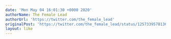 ```yaml
---
date: 'Mon May 04 16:01:30 +0000 2020'
authorName: The Female Lead
authorUrl: 'https://twitter.com/the_female_lead'
originalPost: 'https://twitter.com/the_female_lead/status/1257339578136047618'
layout: like
---
```

